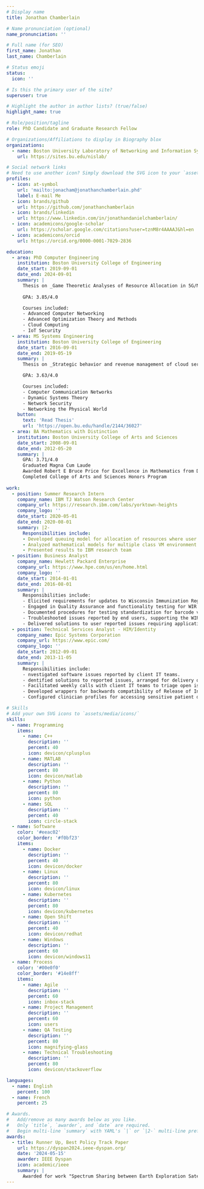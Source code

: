 ```yaml
---
# Display name
title: Jonathan Chamberlain

# Name pronunciation (optional)
name_pronunciation: ''

# Full name (for SEO)
first_name: Jonathan
last_name: Chamberlain

# Status emoji
status:
  icon: ''

# Is this the primary user of the site?
superuser: true

# Highlight the author in author lists? (true/false)
highlight_name: true

# Role/position/tagline
role: PhD Candidate and Graduate Research Fellow

# Organizations/Affiliations to display in Biography blox
organizations:
  - name: Boston University Laboratory of Networking and Information Systems
    url: https://sites.bu.edu/nislab/

# Social network links
# Need to use another icon? Simply download the SVG icon to your `assets/media/icons/` folder.
profiles:
  - icon: at-symbol
    url: 'mailto:jonacham@jonathanchamberlain.phd'
    label: E-mail Me
  - icon: brands/github
    url: https://github.com/jonathanchamberlain
  - icon: brands/linkedin
    url: https://www.linkedin.com/in/jonathandanielchamberlain/
  - icon: academicons/google-scholar
    url: https://scholar.google.com/citations?user=tznM8r4AAAAJ&hl=en
  - icon: academicons/orcid
    url: https://orcid.org/0000-0001-7029-2836

education:
  - area: PhD Computer Engineering
    institution: Boston University College of Engineering
    date_start: 2019-09-01
    date_end: 2024-09-01
    summary: |
      Thesis on _Game Theoretic Analyses of Resource Allocation in 5G/NextG Radio Access Networks_. Supervised by [Prof David Starobinski](https://people.bu.edu/staro/). Presented papers at 2 IEEE conferences with additional contributions published in 2 Operations Research Letters papers.
      
      GPA: 3.85/4.0

      Courses included:
      - Advanced Computer Networking
      - Advanced Optimization Theory and Methods
      - Cloud Computing
      - IoT Security
  - area: MS Systems Engineering
    institution: Boston University College of Engineering
    date_start: 2016-09-01
    date_end: 2019-05-19
    summary: |
      Thesis on _Strategic behavior and revenue management of cloud services with reservation-based preemption of customer instances_. Supervised by Prof. Starobinski. Contributions extended in subsequent European Journal of Operations Research article.

      GPA: 3.63/4.0

      Courses included:
      - Computer Communication Networks
      - Dynamic Systems Theory
      - Network Security
      - Networking the Physical World
    button:
      text: 'Read Thesis'
      url: 'https://open.bu.edu/handle/2144/36027'
  - area: BA Mathematics with Distinction
    institution: Boston University College of Arts and Sciences
    date_start: 2008-09-01
    date_end: 2012-05-20
    summary: |
      GPA: 3.71/4.0
      Graduated Magna Cum Laude
      Awarded Robert E Bruce Price for Excellence in Mathematics from Department of Mathematics
      Completed College of Arts and Sciences Honors Program 
     
work:
  - position: Summer Research Intern
    company_name: IBM TJ Watson Research Center 
    company_url: https://research.ibm.com/labs/yorktown-heights
    company_logo: ''
    date_start: 2020-05-01
    date_end: 2020-08-01
    summary: |2-
      Responsibilities include:
      - Developed queuing model for allocation of resources where user agents choose from multiple Virtual Machine (VM) types.
      - Analyzed mathematical models for multiple class VM environment where customers prioritize fastest time to completion.
      - Presented results to IBM research team
  - position: Business Analyst 
    company_name: Hewlett Packard Enterprise
    company_url: https://www.hpe.com/us/en/home.html
    company_logo: ''
    date_start: 2014-01-01
    date_end: 2016-08-01
    summary: |
      Responsibilities include:
      - Elicited requirements for updates to Wisconsin Immunization Registry (WIR) web application.
      - Engaged in Quality Assurance and functionality testing for WIR application updates.
      - Documented procedures for testing standardization for barcode vaccine entry and data exchange mass import workflows.
      - Troubleshooted issues reported by end users, supporting the WIR Help Desk as Level 2 support.
      - Delivered solutions to user reported issues requiring application updates.
  - position: Technical Services Analyst - HIM/Identity
    company_name: Epic Systems Corporation
    company_url: https://www.epic.com/
    company_logo: ''
    date_start: 2012-09-01
    date_end: 2013-11-05
    summary: |
      Responsibilities include:
      - nvestigated software issues reported by client IT teams.
      - dentified solutions to reported issues, arranged for delivery of resolutions requiring software updates.
      - Facilitated weekly calls with client IT teams to triage open issues list and keep clients informed of open issues investigation.
      - Developed wrappers for backwards compatibility of Release of Information module print groups in future software releases.
      - Configured clinician profiles for accessing sensitive patient data to ensure proper access and auditing.

# Skills
# Add your own SVG icons to `assets/media/icons/`
skills:
  - name: Programming
    items:
      - name: C++
        description: ''
        percent: 40
        icon: devicon/cplusplus
      - name: MATLAB
        description: ''
        percent: 80
        icon: devicon/matlab
      - name: Python
        description: ''
        percent: 80
        icon: python
      - name: SQL
        description: ''
        percent: 40
        icon: circle-stack
  - name: Software
    color: '#eeac02'
    color_border: '#f0bf23'
    items:
      - name: Docker
        description: ''
        percent: 40
        icon: devicon/docker
      - name: Linux
        description: ''
        percent: 80
        icon: devicon/linux
      - name: Kubernetes
        description: ''
        percent: 80
        icon: devicon/kubernetes
      - name: Open Shift
        description: ''
        percent: 40
        icon: devicon/redhat
      - name: Windows
        description: ''
        percent: 60
        icon: devicon/windows11
  - name: Process
    color: '#00e0f0'
    color_border: '#14e8ff'
    items:
      - name: Agile
        description: ''
        percent: 60
        icon: inbox-stack
      - name: Project Management
        description: ''
        percent: 60
        icon: users
      - name: QA Testing
        description: ''
        percent: 80
        icon: magnifying-glass
      - name: Technical Troubleshooting
        description: ''
        percent: 80
        icon: devicon/stackoverflow

languages:
  - name: English
    percent: 100
  - name: French
    percent: 25

# Awards.
#   Add/remove as many awards below as you like.
#   Only `title`, `awarder`, and `date` are required.
#   Begin multi-line `summary` with YAML's `|` or `|2-` multi-line prefix and indent 2 spaces below.
awards:
  - title: Runner Up, Best Policy Track Paper 
    url: https://dyspan2024.ieee-dyspan.org/
    date: '2024-05-15'
    awarder: IEEE Dyspan
    icon: academic/ieee
    summary: |
      Awarded for work "Spectrum Sharing between Earth Exploration Satellite and Commercial Services: An Economic Feasibility Analysis", presented at the 2024 International Symposium on Dynamic Spectrum Access Networks (DySpan), a conference of the IEEE Communications Society. The paper was joint work with my thesis advisor Prof. David Starobinski (Boston University NISLAB) and Prof. Joel Johnson (Ohio State ElectroScience Labratory)
---
```

